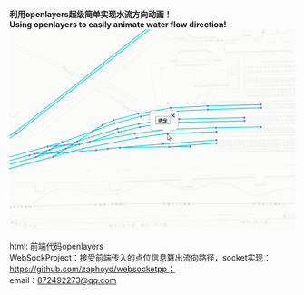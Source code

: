 **利用openlayers超级简单实现水流方向动画！**<br>
**Using openlayers to easily animate water flow direction!**<br>
![demonstrate](https://github.com/chen21749/ConnectivityAnalysis/blob/main/picture/demonstrate.gif)


html: 前端代码openlayers <br>
WebSockProject：接受前端传入的点位信息算出流向路径，socket实现：https://github.com/zaphoyd/websocketpp；<br>
email：872492273@qq.com
